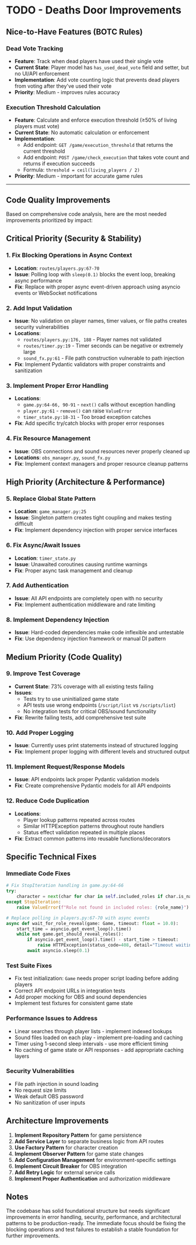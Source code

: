 # TODO - Deaths Door Improvements

## Nice-to-Have Features (BOTC Rules)

### Dead Vote Tracking
- **Feature**: Track when dead players have used their single vote
- **Current State**: Player model has `has_used_dead_vote` field and setter, but no UI/API enforcement
- **Implementation**: Add vote counting logic that prevents dead players from voting after they've used their vote
- **Priority**: Medium - improves rules accuracy

### Execution Threshold Calculation
- **Feature**: Calculate and enforce execution threshold (≥50% of living players must vote)
- **Current State**: No automatic calculation or enforcement
- **Implementation**:
  - Add endpoint: `GET /game/execution_threshold` that returns the current threshold
  - Add endpoint: `POST /game/check_execution` that takes vote count and returns if execution succeeds
  - Formula: `threshold = ceil(living_players / 2)`
- **Priority**: Medium - important for accurate game rules

---

## Code Quality Improvements

Based on comprehensive code analysis, here are the most needed improvements prioritized by impact:

## Critical Priority (Security & Stability)

### 1. Fix Blocking Operations in Async Context
- **Location**: `routes/players.py:67-70`
- **Issue**: Polling loop with `sleep(0.1)` blocks the event loop, breaking async performance
- **Fix**: Replace with proper async event-driven approach using asyncio events or WebSocket notifications

### 2. Add Input Validation
- **Issue**: No validation on player names, timer values, or file paths creates security vulnerabilities
- **Locations**: 
  - `routes/players.py:176, 188` - Player names not validated
  - `routes/timer.py:19` - Timer seconds can be negative or extremely large
  - `sound_fx.py:61` - File path construction vulnerable to path injection
- **Fix**: Implement Pydantic validators with proper constraints and sanitization

### 3. Implement Proper Error Handling
- **Locations**:
  - `game.py:64-66, 90-91` - `next()` calls without exception handling
  - `player.py:61` - `remove()` can raise `ValueError`
  - `timer_state.py:18-31` - Too broad exception catches
- **Fix**: Add specific try/catch blocks with proper error responses

### 4. Fix Resource Management
- **Issue**: OBS connections and sound resources never properly cleaned up
- **Locations**: `obs_manager.py`, `sound_fx.py`
- **Fix**: Implement context managers and proper resource cleanup patterns

## High Priority (Architecture & Performance)

### 5. Replace Global State Pattern
- **Location**: `game_manager.py:25`
- **Issue**: Singleton pattern creates tight coupling and makes testing difficult
- **Fix**: Implement dependency injection with proper service interfaces

### 6. Fix Async/Await Issues
- **Location**: `timer_state.py`
- **Issue**: Unawaited coroutines causing runtime warnings
- **Fix**: Proper async task management and cleanup

### 7. Add Authentication
- **Issue**: All API endpoints are completely open with no security
- **Fix**: Implement authentication middleware and rate limiting

### 8. Implement Dependency Injection
- **Issue**: Hard-coded dependencies make code inflexible and untestable
- **Fix**: Use dependency injection framework or manual DI pattern

## Medium Priority (Code Quality)

### 9. Improve Test Coverage
- **Current State**: 73% coverage with all existing tests failing
- **Issues**:
  - Tests try to use uninitialized game state
  - API tests use wrong endpoints (`/script/list` vs `/scripts/list`)
  - No integration tests for critical OBS/sound functionality
- **Fix**: Rewrite failing tests, add comprehensive test suite

### 10. Add Proper Logging
- **Issue**: Currently uses print statements instead of structured logging
- **Fix**: Implement proper logging with different levels and structured output

### 11. Implement Request/Response Models
- **Issue**: API endpoints lack proper Pydantic validation models
- **Fix**: Create comprehensive Pydantic models for all API endpoints

### 12. Reduce Code Duplication
- **Locations**: 
  - Player lookup patterns repeated across routes
  - Similar HTTPException patterns throughout route handlers
  - Status effect validation repeated in multiple places
- **Fix**: Extract common patterns into reusable functions/decorators

## Specific Technical Fixes

### Immediate Code Fixes

```python
# Fix StopIteration handling in game.py:64-66
try:
    character = next(char for char in self.included_roles if char.is_named(role_name))
except StopIteration:
    raise ValueError(f"Role not found in included roles: {role_name}")

# Replace polling in players.py:67-70 with async events
async def wait_for_role_reveal(game: Game, timeout: float = 10.0):
    start_time = asyncio.get_event_loop().time()
    while not game.get_should_reveal_roles():
        if asyncio.get_event_loop().time() - start_time > timeout:
            raise HTTPException(status_code=408, detail="Timeout waiting for role reveal")
        await asyncio.sleep(0.1)
```

### Test Suite Fixes
- Fix test initialization: `Game` needs proper script loading before adding players
- Correct API endpoint URLs in integration tests
- Add proper mocking for OBS and sound dependencies
- Implement test fixtures for consistent game state

### Performance Issues to Address
- Linear searches through player lists - implement indexed lookups
- Sound files loaded on each play - implement pre-loading and caching
- Timer using 1-second sleep intervals - use more efficient timing
- No caching of game state or API responses - add appropriate caching layers

### Security Vulnerabilities
- File path injection in sound loading
- No request size limits
- Weak default OBS password
- No sanitization of user inputs

## Architecture Improvements

1. **Implement Repository Pattern** for game persistence
2. **Add Service Layer** to separate business logic from API routes  
3. **Use Factory Pattern** for character creation
4. **Implement Observer Pattern** for game state changes
5. **Add Configuration Management** for environment-specific settings
6. **Implement Circuit Breaker** for OBS integration
7. **Add Retry Logic** for external service calls
8. **Implement Proper Authentication** and authorization middleware

## Notes

The codebase has solid foundational structure but needs significant improvements in error handling, security, performance, and architectural patterns to be production-ready. The immediate focus should be fixing the blocking operations and test failures to establish a stable foundation for further improvements.
